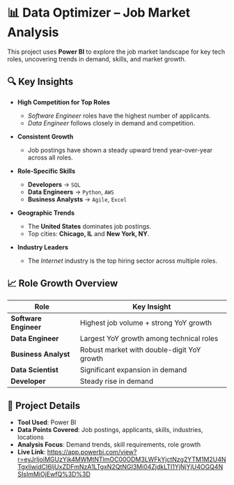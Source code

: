 # 📊 Data Optimizer – Job Market Analysis

This project uses **Power BI** to explore the job market landscape for key tech roles, uncovering trends in demand, skills, and market growth.



## 🔍 Key Insights

- **High Competition for Top Roles**
  - *Software Engineer* roles have the highest number of applicants.
  - *Data Engineer* follows closely in demand and competition.

- **Consistent Growth**
  - Job postings have shown a steady upward trend year-over-year across all roles.

- **Role-Specific Skills**
  - **Developers** → `SQL`
  - **Data Engineers** → `Python`, `AWS`
  - **Business Analysts** → `Agile`, `Excel`

- **Geographic Trends**
  - The **United States** dominates job postings.
  - Top cities: **Chicago, IL** and **New York, NY**.

- **Industry Leaders**
  - The *Internet* industry is the top hiring sector across multiple roles.



## 📈 Role Growth Overview

| Role                | Key Insight |
|---------------------|-------------|
| **Software Engineer** | Highest job volume + strong YoY growth |
| **Data Engineer**     | Largest YoY growth among technical roles |
| **Business Analyst**  | Robust market with double-digit YoY growth |
| **Data Scientist**    | Significant expansion in demand |
| **Developer**         | Steady rise in demand |



## 📂 Project Details
- **Tool Used**: Power BI
- **Data Points Covered**: Job postings, applicants, skills, industries, locations
- **Analysis Focus**: Demand trends, skill requirements, role growth
- **Live Link**: https://app.powerbi.com/view?r=eyJrIjoiMGUzYjk4MWMtNTlmOC00ODM3LWFkYjctNzg2YTM1M2U4NTgxIiwidCI6IjUxZDFmNzA1LTgxN2QtNGI3Mi04ZjdkLTI1YjNjYjU4OGQ4NSIsImMiOjEwfQ%3D%3D


